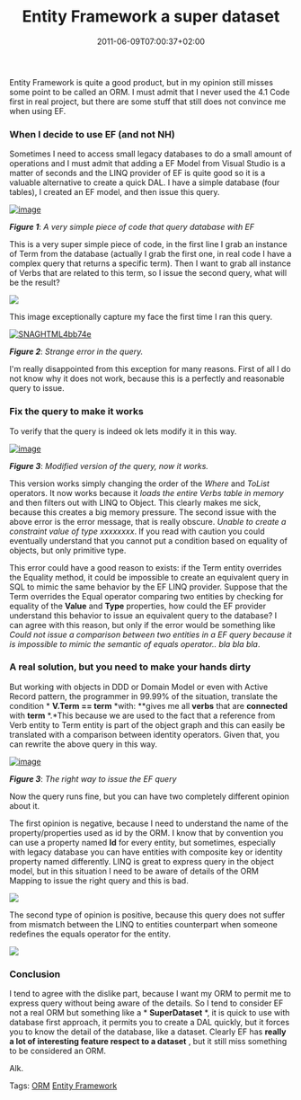 ﻿---
title: "Entity Framework a super dataset"
description: ""
date: 2011-06-09T07:00:37+02:00
draft: false
tags: [Entity Framework,Nhibernate,ORM]
categories: [Entity Framework,Nhibernate]
---
Entity Framework is quite a good product, but in my opinion still misses some point to be called an ORM. I must admit that I never used the 4.1 Code first in real project, but there are some stuff that still does not convince me when using EF.

### When I decide to use EF (and not NH) 

Sometimes I need to access small legacy databases to do a small amount of operations and I must admit that adding a EF Model from Visual Studio is a matter of seconds and the LINQ provider of EF is quite good so it is a valuable alternative to create a quick DAL. I have a simple database (four tables), I created an EF model, and then issue this query.

[![image](https://www.codewrecks.com/blog/wp-content/uploads/2011/06/image_thumb7.png "image")](https://www.codewrecks.com/blog/wp-content/uploads/2011/06/image7.png)

 ***Figure 1***: *A very simple piece of code that query database with EF*

This is a very super simple piece of code, in the first line I grab an instance of Term from the database (actually I grab the first one, in real code I have a complex query that returns a specific term). Then I want to grab all instance of Verbs that are related to this term, so I issue the second query, what will be the result?

![](http://t0.gstatic.com/images?q=tbn:ANd9GcSdyTdE26j7X1A04CUg2PNg9VAWxnxfX6mIRYKgv_6jpdSKN7cCEQ&amp;t=1)

This image exceptionally capture my face the first time I ran this query.

[![SNAGHTML4bb74e](https://www.codewrecks.com/blog/wp-content/uploads/2011/06/SNAGHTML4bb74e_thumb.png "SNAGHTML4bb74e")](https://www.codewrecks.com/blog/wp-content/uploads/2011/06/SNAGHTML4bb74e.png)

 ***Figure 2***: *Strange error in the query.*

I'm really disappointed from this exception for many reasons. First of all I do not know why it does not work, because this is a perfectly and reasonable query to issue.

### Fix the query to make it works 

To verify that the query is indeed ok lets modify it in this way.

[![image](https://www.codewrecks.com/blog/wp-content/uploads/2011/06/image_thumb8.png "image")](https://www.codewrecks.com/blog/wp-content/uploads/2011/06/image8.png)

 ***Figure 3***: *Modified version of the query, now it works.*

This version works simply changing the order of the *Where* and *ToList* operators. It now works because it *loads the entire Verbs table in memory* and then filters out with LINQ to Object. This clearly makes me sick, because this creates a big memory pressure. The second issue with the above error is the error message, that is really obscure. *Unable to create a constraint value of type xxxxxxxx*. If you read with caution you could eventually understand that you cannot put a condition based on equality of objects, but only primitive type.

This error could have a good reason to exists: if the Term entity overrides the Equality method, it could be impossible to create an equivalent query in SQL to mimic the same behavior by the EF LINQ provider. Suppose that the Term overrides the Equal operator comparing two entities by checking for equality of the  **Value** and  **Type** properties, how could the EF provider understand this behavior to issue an equivalent query to the database? I can agree with this reason, but only if the error would be something like *Could not issue a comparison between two entities in a EF query because it is impossible to mimic the semantic of equals operator.. bla bla bla*.

### A real solution, but you need to make your hands dirty

But working with objects in DDD or Domain Model or even with Active Record pattern, the programmer in 99.99% of the situation, translate the condition * **V.Term == term** *with: **gives me all  **verbs** that are  **connected** with  **term** *.*This because we are used to the fact that a reference from Verb entity to Term entity is part of the object graph and this can easily be translated with a comparison between identity operators. Given that, you can rewrite the above query in this way.

[![image](https://www.codewrecks.com/blog/wp-content/uploads/2011/06/image_thumb9.png "image")](https://www.codewrecks.com/blog/wp-content/uploads/2011/06/image9.png)

 ***Figure 3***: *The right way to issue the EF query*

Now the query runs fine, but you can have two completely different opinion about it.

The first opinion is negative, because I need to understand the name of the property/properties used as id by the ORM. I know that by convention you can use a property named  **Id** for every entity, but sometimes, especially with legacy database you can have entities with composite key or identity property named differently. LINQ is great to express query in the object model, but in this situation I need to be aware of details of the ORM Mapping to issue the right query and this is bad.

![](http://www.mydswa.org/wp-content/uploads/2010/09/negative-attitude.gif)

The second type of opinion is positive, because this query does not suffer from mismatch between the LINQ to entities counterpart when someone redefines the equals operator for the entity.

![](http://www.tigweb.org/images/express/panorama/articles/26121.jpg)

### Conclusion

I tend to agree with the dislike part, because I want my ORM to permit me to express query without being aware of the details. So I tend to consider EF not a real ORM but something like a * **SuperDataset** *, it is quick to use with database first approach, it permits you to create a DAL quickly, but it forces you to know the detail of the database, like a dataset. Clearly EF has  **really a lot of interesting feature respect to a dataset** , but it still miss something to be considered an ORM.

Alk.

Tags: [ORM](http://technorati.com/tag/ORM) [Entity Framework](http://technorati.com/tag/Entity%20Framework)
